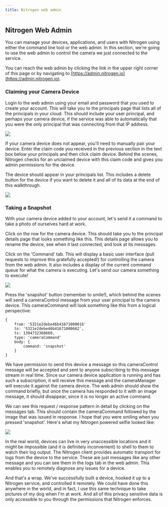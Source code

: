 ```yaml
---
title: Nitrogen web admin
---
```


## Nitrogen Web Admin

You can manage your devices, applications, and users with Nitrogen using either the command line tool or the web admin.  In this section, we're going to use the web admin to control the camera we just connected to the service.

You can reach the web admin by clicking the link in the upper right corner of this page or by navigating to [https://admin.nitrogen.io](https://admin.nitrogen.io).

### Claiming your Camera Device

Login to the web admin using your email and password that you used to create your account.  This will take you to the principals page that lists all of the principals in your cloud. This should include your user principal, and perhaps your camera device, if the service was able to automatically that you were the only principal that was connecting from that IP address.

<img src="/images/admin-new-user.png" style="max-width:100%" />

If your camera device does not appear, you'll need to manually pair your device.  Enter the claim code you received in the previous section in the text box below your principals and then click claim device. Behind the scenes, Nitrogen checks for an unclaimed device with this claim code and gives you admin permissions for the device.

The device should appear in your principals list. This includes a delete button for the device if you want to delete it and all of its data at the end of this walkthrough.

<img src="/images/admin-with-camera.png" style="max-width:100%" />

### Taking a Snapshot

With your camera device added to your account, let's send it a command to take a photo of ourselves hard at work.

Click on the row for the camera device. This should take you to the principal details page that looks something like this.  This details page allows you to rename the device, see when it last connected, and look at its messages.

Click on the 'Command' tab.  This will display a basic user interface (pull requests to improve this gratefully accepted!) for controlling the camera from the web admin.  It also includes a display of the current command queue for what the camera is executing. Let's send our camera something to execute!

<img src="/images/admin-camera-command.png" style="max-width:100%" />

Press the 'snapshot' button (remember to smile!), which behind the scenes will send a cameraControl message from your user principal to the camera device.   This cameraCommand will look something like this from a logical perspective:

```object
{
    from: '5321e2debe46b41671000016'
    to: '5321e2debe46b41671000662',
    ts: 1394732368660,
    type: 'cameraCommand'
    body: {
        command: 'snapshot'
    }
}
```

We have permission to send this device a message so this cameraControl message will be accepted and sent to anyone subscribing to this message stream in real time.  Since our camera device application is running and has such a subscription, it will receive this message and the cameraManager will execute it against the camera device. The web admin should show the command briefly, but once the camera has responded to it with an image message, it should disappear, since it is no longer an active command.

We can see this request / response pattern in detail by clicking on the messages tab.  This should contain the cameraCommand followed by the image that was issued in response. I hope that you were smiling when you pressed 'snapshot'. Here's what my Nitrogen powered selfie looked like:

<img src="/images/admin-camera-messages.png" style="max-width:100%" />

In the real world, devices can live in very unaccessible locations and it might be impossible (and it is definitely inconvenient) to shell to them to watch their log output. The Nitrogen client provides automatic transport for logs from the device to the service.  These are just messages like any other message and you can see them in the logs tab in the web admin.  This enables you to remotely diagnose any issues for a device.

And that's a wrap. We've successfully built a device, hooked it up to a Nitrogen service, and controlled it remotely. We could have done this anywhere in the world, and in fact, I use this same technique to take pictures of my dog when I'm at work. And all of this privacy sensitive data is only accessible to you through the permissions that Nitrogen enforces.
